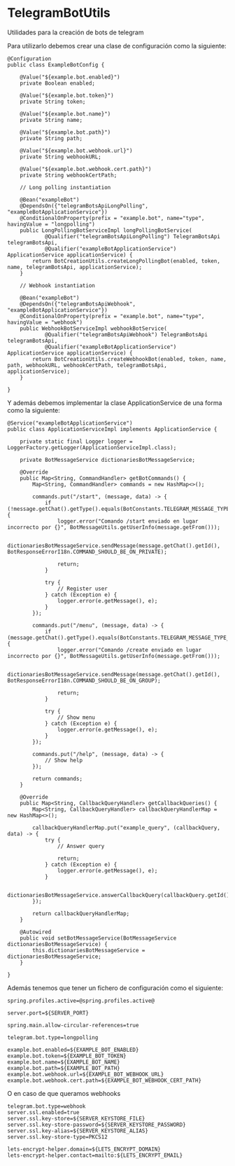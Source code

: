 # TelegramBotUtils
Utilidades para la creación de bots de telegram

Para utilizarlo debemos crear una clase de configuración como la siguiente:

    @Configuration
    public class ExampleBotConfig {

        @Value("${example.bot.enabled}")
        private Boolean enabled;
    
        @Value("${example.bot.token}")
        private String token;
    
        @Value("${example.bot.name}")
        private String name;
    
        @Value("${example.bot.path}")
        private String path;
    
        @Value("${example.bot.webhook.url}")
        private String webhookURL;
    
        @Value("${example.bot.webhook.cert.path}")
        private String webhookCertPath;
    
        // Long polling instantiation
    
        @Bean("exampleBot")
        @DependsOn({"telegramBotsApiLongPolling", "exampleBotApplicationService"})
        @ConditionalOnProperty(prefix = "example.bot", name="type", havingValue = "longpolling")
        public LongPollingBotServiceImpl longPollingBotService(
                @Qualifier("telegramBotsApiLongPolling") TelegramBotsApi telegramBotsApi,
                @Qualifier("exampleBotApplicationService") ApplicationService applicationService) {
            return BotCreationUtils.createLongPollingBot(enabled, token, name, telegramBotsApi, applicationService);
        }
    
        // Webhook instantiation
    
        @Bean("exampleBot")
        @DependsOn({"telegramBotsApiWebhook", "exampleBotApplicationService"})
        @ConditionalOnProperty(prefix = "example.bot", name="type", havingValue = "webhook")
        public WebhookBotServiceImpl webhookBotService(
                @Qualifier("telegramBotsApiWebhook") TelegramBotsApi telegramBotsApi,
                @Qualifier("exampleBotApplicationService") ApplicationService applicationService) {
            return BotCreationUtils.createWebhookBot(enabled, token, name, path, webhookURL, webhookCertPath, telegramBotsApi, applicationService);
        }
    
    }

Y además debemos implementar la clase ApplicationService de una forma como la siguiente:

    @Service("exampleBotApplicationService")
    public class ApplicationServiceImpl implements ApplicationService {
    
        private static final Logger logger = LoggerFactory.getLogger(ApplicationServiceImpl.class);
    
        private BotMessageService dictionariesBotMessageService;
    
        @Override
        public Map<String, CommandHandler> getBotCommands() {
            Map<String, CommandHandler> commands = new HashMap<>();
    
            commands.put("/start", (message, data) -> {
                if (!message.getChat().getType().equals(BotConstants.TELEGRAM_MESSAGE_TYPE_PRIVATE)) {
                    logger.error("Comando /start enviado en lugar incorrecto por {}", BotMessageUtils.getUserInfo(message.getFrom()));
    
                    dictionariesBotMessageService.sendMessage(message.getChat().getId(), BotResponseErrorI18n.COMMAND_SHOULD_BE_ON_PRIVATE);
    
                    return;
                }
    
                try {
                    // Register user
                } catch (Exception e) {
                    logger.error(e.getMessage(), e);
                }
            });
    
            commands.put("/menu", (message, data) -> {
                if (message.getChat().getType().equals(BotConstants.TELEGRAM_MESSAGE_TYPE_PRIVATE)) {
                    logger.error("Comando /create enviado en lugar incorrecto por {}", BotMessageUtils.getUserInfo(message.getFrom()));
    
                    dictionariesBotMessageService.sendMessage(message.getChat().getId(), BotResponseErrorI18n.COMMAND_SHOULD_BE_ON_GROUP);
    
                    return;
                }
    
                try {
                    // Show menu
                } catch (Exception e) {
                    logger.error(e.getMessage(), e);
                }
            });
    
            commands.put("/help", (message, data) -> {
                // Show help
            });
    
            return commands;
        }
    
        @Override
        public Map<String, CallbackQueryHandler> getCallbackQueries() {
            Map<String, CallbackQueryHandler> callbackQueryHandlerMap = new HashMap<>();
    
            callbackQueryHandlerMap.put("example_query", (callbackQuery, data) -> {
                try {
                    // Answer query

                    return;
                } catch (Exception e) {
                    logger.error(e.getMessage(), e);
                }
    
                dictionariesBotMessageService.answerCallbackQuery(callbackQuery.getId());
            });
    
            return callbackQueryHandlerMap;
        }
    
        @Autowired
        public void setBotMessageService(BotMessageService dictionariesBotMessageService) {
            this.dictionariesBotMessageService = dictionariesBotMessageService;
        }

    }

Además tenemos que tener un fichero de configuración como el siguiente:

    spring.profiles.active=@spring.profiles.active@
    
    server.port=${SERVER_PORT}
    
    spring.main.allow-circular-references=true
    
    telegram.bot.type=longpolling
    
    example.bot.enabled=${EXAMPLE_BOT_ENABLED}
    example.bot.token=${EXAMPLE_BOT_TOKEN}
    example.bot.name=${EXAMPLE_BOT_NAME}
    example.bot.path=${EXAMPLE_BOT_PATH}
    example.bot.webhook.url=${EXAMPLE_BOT_WEBHOOK_URL}
    example.bot.webhook.cert.path=${EXAMPLE_BOT_WEBHOOK_CERT_PATH}

O en caso de que queramos webhooks

    telegram.bot.type=webhook
    server.ssl.enabled=true
    server.ssl.key-store=${SERVER_KEYSTORE_FILE}
    server.ssl.key-store-password=${SERVER_KEYSTORE_PASSWORD}
    server.ssl.key-alias=${SERVER_KEYSTORE_ALIAS}
    server.ssl.key-store-type=PKCS12
    
    lets-encrypt-helper.domain=${LETS_ENCRYPT_DOMAIN}
    lets-encrypt-helper.contact=mailto:${LETS_ENCRYPT_EMAIL}